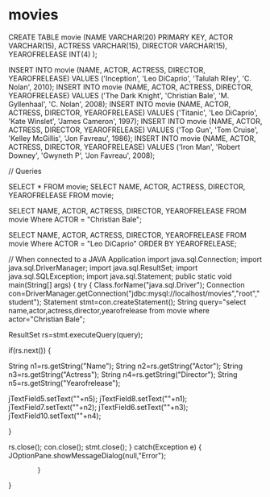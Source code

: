 # movies

CREATE TABLE movie
(NAME VARCHAR(20) PRIMARY KEY,
ACTOR VARCHAR(15),
ACTRESS VARCHAR(15),
DIRECTOR VARCHAR(15),
YEAROFRELEASE INT(4)
);

INSERT INTO movie (NAME, ACTOR, ACTRESS, DIRECTOR, YEAROFRELEASE) VALUES ('Inception', 'Leo DiCaprio', 'Talulah Riley', 'C. Nolan', 2010);
INSERT INTO movie (NAME, ACTOR, ACTRESS, DIRECTOR, YEAROFRELEASE) VALUES ('The Dark Knight', 'Christian Bale', 'M. Gyllenhaal', 'C. Nolan', 2008);
INSERT INTO movie (NAME, ACTOR, ACTRESS, DIRECTOR, YEAROFRELEASE) VALUES ('Titanic', 'Leo DiCaprio', 'Kate Winslet', 'James Cameron', 1997);
INSERT INTO movie (NAME, ACTOR, ACTRESS, DIRECTOR, YEAROFRELEASE) VALUES ('Top Gun', 'Tom Cruise', 'Kelley McGillis', 'Jon Favreau', 1986);
INSERT INTO movie (NAME, ACTOR, ACTRESS, DIRECTOR, YEAROFRELEASE) VALUES ('Iron Man', 'Robert Downey', 'Gwyneth P', 'Jon Favreau', 2008);

// Queries

SELECT * FROM movie;
SELECT NAME, ACTOR, ACTRESS, DIRECTOR, YEAROFRELEASE FROM movie;

SELECT NAME, ACTOR, ACTRESS, DIRECTOR, YEAROFRELEASE FROM movie
Where ACTOR = "Christian Bale";

SELECT NAME, ACTOR, ACTRESS, DIRECTOR, YEAROFRELEASE FROM movie
Where ACTOR = "Leo DiCaprio"
ORDER BY YEAROFRELEASE;

// When connected to a JAVA Application
import java.sql.Connection;
import java.sql.DriverManager;
import java.sql.ResultSet;
import java.sql.SQLException;
import java.sql.Statement;
public static void main(String[] args) 
{
 try
{
Class.forName("java.sql.Driver");
Connection con=DriverManager.getConnection("jdbc:mysql://localhost/movies","root","student");
Statement stmt=con.createStatement();
String query="select name,actor,actress,director,yearofrelease from movie where actor="Christian Bale";

ResultSet rs=stmt.executeQuery(query);

if(rs.next())
{

String n1=rs.getString("Name");
String n2=rs.getString("Actor");
String n3=rs.getString("Actress");
String n4=rs.getString("Director");
String n5=rs.getString("Yearofrelease");

jTextField5.setText(""+n5);
jTextField8.setText(""+n1);
jTextField7.setText(""+n2);
jTextField6.setText(""+n3);
jTextField10.setText(""+n4);

}

rs.close();
con.close();
stmt.close();
}
             catch(Exception e)
            {
            JOptionPane.showMessageDialog(null,"Error");
            
            } 
}
